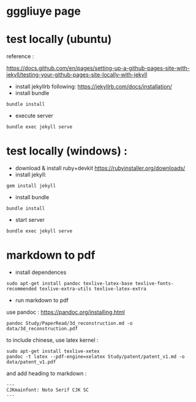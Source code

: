 # gggliuye page


# test locally (ubuntu)

reference :

https://docs.github.com/en/pages/setting-up-a-github-pages-site-with-jekyll/testing-your-github-pages-site-locally-with-jekyll


* install jekyllrb following: https://jekyllrb.com/docs/installation/
* install bundle
```
bundle install
```
* execute server
```
bundle exec jekyll serve
```

# test locally (windows) :

* download & install ruby+devkit https://rubyinstaller.org/downloads/
* install jekyll:
```
gem install jekyll
```
* install bundle
```
bundle install
```
* start server
```
bundle exec jekyll serve
```

# markdown to pdf

* install dependences
```
sudo apt-get install pandoc texlive-latex-base texlive-fonts-recommended texlive-extra-utils texlive-latex-extra
```
* run markdown to pdf

use pandoc : https://pandoc.org/installing.html

```
pandoc Study/PaperRead/3d_reconstruction.md -o data/3d_reconstruction.pdf
```

to include chinese, use latex kernel :

```
sudo apt-get install texlive-xetex
pandoc -t latex --pdf-engine=xelatex Study/patent/patent_v1.md -o data/patent_v1.pdf
```
and add heading to markdown :

```
---
CJKmainfont: Noto Serif CJK SC
---
```
